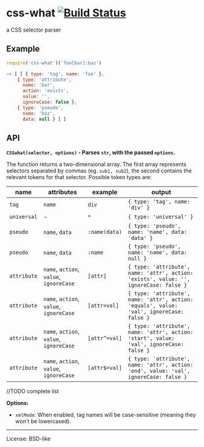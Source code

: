 # css-what [![Build Status](https://secure.travis-ci.org/fb55/css-what.svg?branch=master)](http://travis-ci.org/fb55/css-what)

a CSS selector parser


















































<extoc></extoc>

## Example

```js
require('css-what')('foo[bar]:baz')

~> [ [ { type: 'tag', name: 'foo' },
    { type: 'attribute',
      name: 'bar',
      action: 'exists',
      value: '',
      ignoreCase: false },
    { type: 'pseudo',
      name: 'baz',
      data: null } ] ]
```

## API

__`CSSwhat(selector, options)` - Parses `str`, with the passed `options`.__

The function returns a two-dimensional array. The first array represents selectors separated by commas (eg. `sub1, sub2`), the second contains the relevant tokens for that selector. Possible token types are:

name | attributes | example | output
---- | ---------- | ------- | ------
`tag`| `name`    | `div`   | `{ type: 'tag', name: 'div' }`
`universal`| -   | `*`     | `{ type: 'universal' }`
`pseudo`| `name`, `data`|`:name(data)`| `{ type: 'pseudo', name: 'name', data: 'data' }`
`pseudo`| `name`, `data`|`:name`| `{ type: 'pseudo', name: 'name', data: null }`
`attribute`|`name`, `action`, `value`, `ignoreCase`|`[attr]`|`{ type: 'attribute', name: 'attr', action: 'exists', value: '', ignoreCase: false }`
`attribute`|`name`, `action`, `value`, `ignoreCase`|`[attr=val]`|`{ type: 'attribute', name: 'attr', action: 'equals', value: 'val', ignoreCase: false }`
`attribute`|`name`, `action`, `value`, `ignoreCase`|`[attr^=val]`|`{ type: 'attribute', name: 'attr', action: 'start', value: 'val', ignoreCase: false }`
`attribute`|`name`, `action`, `value`, `ignoreCase`|`[attr$=val]`|`{ type: 'attribute', name: 'attr', action: 'end', value: 'val', ignoreCase: false }`

//TODO complete list

__Options:__

- `xmlMode`: When enabled, tag names will be case-sensitive (meaning they won't be lowercased).

---

License: BSD-like
